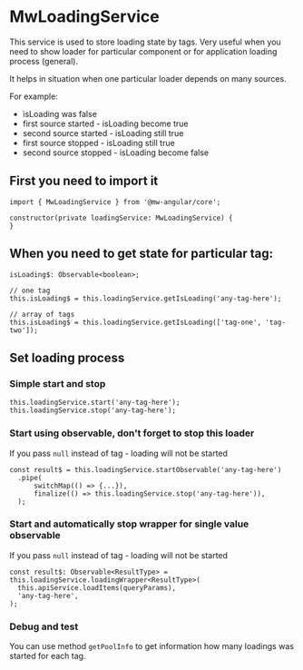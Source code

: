 # MwLoadingService

This service is used to store loading state by tags.
Very useful when you need to show loader for particular component or for application loading process (general).

It helps in situation when one particular loader depends on many sources.

For example:
- isLoading was false
- first source started - isLoading become true
- second source started - isLoading still true
- first source stopped - isLoading still true
- second source stopped - isLoading become false

## First you need to import it

```
import { MwLoadingService } from '@mw-angular/core';

constructor(private loadingService: MwLoadingService) {
}
```

## When you need to get state for particular tag:

```
isLoading$: Observable<boolean>;

// one tag
this.isLoading$ = this.loadingService.getIsLoading('any-tag-here');

// array of tags
this.isLoading$ = this.loadingService.getIsLoading(['tag-one', 'tag-two']);
```

## Set loading process

### Simple start and stop

```
this.loadingService.start('any-tag-here');
this.loadingService.stop('any-tag-here');
```

### Start using observable, don't forget to stop this loader

If you pass `null` instead of tag - loading will not be started

```
const result$ = this.loadingService.startObservable('any-tag-here')
  .pipe(
      switchMap(() => {...}),
      finalize(() => this.loadingService.stop('any-tag-here')),
  );
```

### Start and automatically stop wrapper for single value observable

If you pass `null` instead of tag - loading will not be started

```
const result$: Observable<ResultType> = this.loadingService.loadingWrapper<ResultType>(
  this.apiService.loadItems(queryParams),
  'any-tag-here',
);
```

### Debug and test

You can use method `getPoolInfo` to get information how many loadings was started for each tag.
